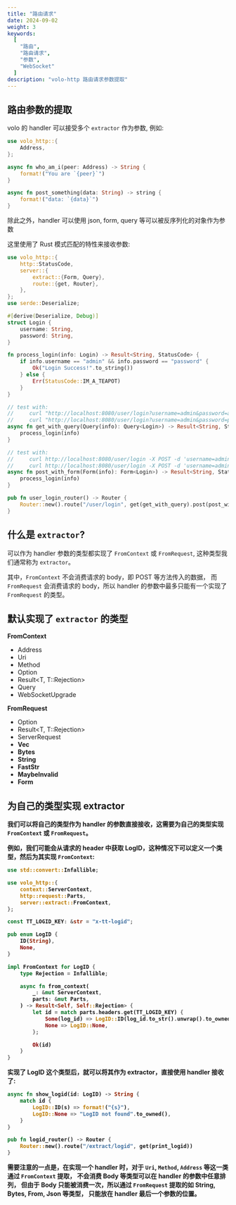 ```yaml
---
title: "路由请求"
date: 2024-09-02
weight: 3
keywords:
  [
    "路由",
    "路由请求",
    "参数",
    "WebSocket"
  ]
description: "volo-http 路由请求参数提取"
---
```


## 路由参数的提取

volo 的 handler 可以接受多个 `extractor` 作为参数, 例如:

```rust
use volo_http::{
    Address,
};

async fn who_am_i(peer: Address) -> String {
    format!("You are `{peer}`")
}

async fn post_something(data: String) -> string {
    format!("data: `{data}`")
}
```

除此之外，handler 可以使用 json, form, query 等可以被反序列化的对象作为参数

这里使用了 Rust 模式匹配的特性来接收参数:

```rust
use volo_http::{
    http::StatusCode,
    server::{
        extract::{Form, Query},
        route::{get, Router},
    },
};
use serde::Deserialize;

#[derive(Deserialize, Debug)]
struct Login {
    username: String,
    password: String,
}

fn process_login(info: Login) -> Result<String, StatusCode> {
    if info.username == "admin" && info.password == "password" {
        Ok("Login Success!".to_string())
    } else {
        Err(StatusCode::IM_A_TEAPOT)
    }
}

// test with:
//     curl "http://localhost:8080/user/login?username=admin&password=admin"
//     curl "http://localhost:8080/user/login?username=admin&password=password"
async fn get_with_query(Query(info): Query<Login>) -> Result<String, StatusCode> {
    process_login(info)
}

// test with:
//     curl http://localhost:8080/user/login -X POST -d 'username=admin&password=admin'
//     curl http://localhost:8080/user/login -X POST -d 'username=admin&password=password'
async fn post_with_form(Form(info): Form<Login>) -> Result<String, StatusCode> {
    process_login(info)
}

pub fn user_login_router() -> Router {
    Router::new().route("/user/login", get(get_with_query).post(post_with_form))
}
```

## 什么是 `extractor`?

可以作为 handler 参数的类型都实现了 `FromContext` 或 `FromRequest`, 这种类型我们通常称为 `extractor`。

其中，`FromContext` 不会消费请求的 body，即 POST 等方法传入的数据，
而 `FromRequest` 会消费请求的 body，所以 handler 的参数中最多只能有一个实现了 `FromRequest` 的类型。

## 默认实现了 `extractor` 的类型

**FromContext**
- Address
- Uri
- Method
- Option<T>
- Result<T, T::Rejection>
- Query<T>
- WebSocketUpgrade

**FromRequest**
- Option<T>
- Result<T, T::Rejection>
- ServerRequest<B>
- Vec<u8>
- Bytes
- String
- FastStr
- MaybeInvalid<T>
- Form<T>

## 为自己的类型实现 extractor

我们可以将自己的类型作为 handler 的参数直接接收，这需要为自己的类型实现 `FromContext` 或 `FromRequest`。

例如，我们可能会从请求的 header 中获取 LogID，这种情况下可以定义一个类型，然后为其实现 `FromContext`:

```rust
use std::convert::Infallible;

use volo_http::{
    context::ServerContext,
    http::request::Parts,
    server::extract::FromContext,
};

const TT_LOGID_KEY: &str = "x-tt-logid";

pub enum LogID {
    ID(String),
    None,
}

impl FromContext for LogID {
    type Rejection = Infallible;

    async fn from_context(
        _: &mut ServerContext,
        parts: &mut Parts,
    ) -> Result<Self, Self::Rejection> {
        let id = match parts.headers.get(TT_LOGID_KEY) {
            Some(log_id) => LogID::ID(log_id.to_str().unwrap().to_owned()),
            None => LogID::None,
        };

        Ok(id)
    }
}
```

实现了 LogID 这个类型后，就可以将其作为 extractor，直接使用 handler 接收了:

```rust
async fn show_logid(id: LogID) -> String {
    match id {
        LogID::ID(s) => format!("{s}"),
        LogID::None => "LogID not found".to_owned(),
    }
}

pub fn logid_router() -> Router {
    Router::new().route("/extract/logid", get(print_logid))
}
```

需要注意的一点是，在实现一个 handler 时，对于 `Uri`, `Method`, `Address` 等这一类通过 `FromContext` 提取，
不会消费 Body 等类型可以在 handler 的参数中任意排列，
但由于 Body 只能被消费一次，所以通过 `FromRequest` 提取的如 String, Bytes, From, Json 等类型，
只能放在 handler 最后一个参数的位置。
